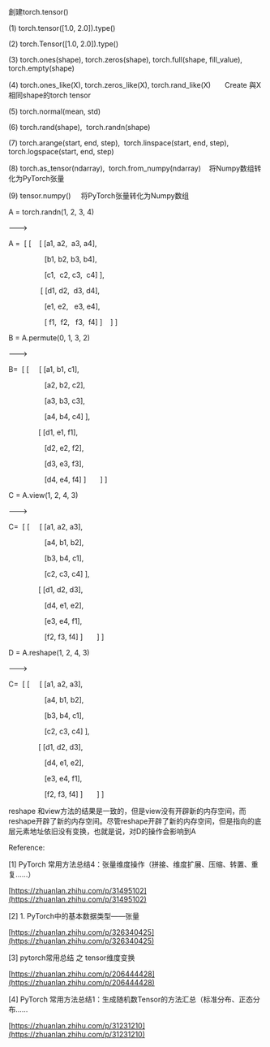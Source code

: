 
創建torch.tensor()

(1) torch.tensor([1.0, 2.0]).type()

(2) torch.Tensor([1.0, 2.0]).type()

(3) torch.ones(shape), torch.zeros(shape), torch.full(shape, fill_value), torch.empty(shape)

(4) torch.ones_like(X), torch.zeros_like(X), torch.rand_like(X)       Create 與X相同shape的torch tensor

(5) torch.normal(mean, std)

(6) torch.rand(shape),  torch.randn(shape)

(7) torch.arange(start, end, step),  torch.linspace(start, end, step),  torch.logspace(start, end, step)

(8) torch.as_tensor(ndarray),  torch.from_numpy(ndarray)    将Numpy数组转化为PyTorch张量

(9) tensor.numpy()     将PyTorch张量转化为Numpy数组

A = torch.randn(1, 2, 3, 4)

--->

A =  [ [    [ [a1, a2,  a3, a4],

                  [b1, b2, b3, b4],

                  [c1,  c2, c3,  c4] ],

                [ [d1, d2,  d3, d4],

                  [e1, e2,   e3, e4],

                  [ f1,  f2,   f3,  f4] ]    ] ]

B = A.permute(0, 1, 3, 2)

--->

B=  [ [     [ [a1, b1, c1],

                  [a2, b2, c2],

                  [a3, b3, c3],

                  [a4, b4, c4] ],

               [ [d1, e1, f1],

                  [d2, e2, f2],

                  [d3, e3, f3],

                  [d4, e4, f4] ]       ] ]

C = A.view(1, 2, 4, 3)

--->

C=  [ [     [ [a1, a2, a3],

                  [a4, b1, b2],

                  [b3, b4, c1],

                  [c2, c3, c4] ],

               [ [d1, d2, d3],

                  [d4, e1, e2],

                  [e3, e4, f1],

                  [f2, f3, f4] ]       ] ]

D = A.reshape(1, 2, 4, 3)

--->

C=  [ [     [ [a1, a2, a3],

                  [a4, b1, b2],

                  [b3, b4, c1],

                  [c2, c3, c4] ],

               [ [d1, d2, d3],

                  [d4, e1, e2],

                  [e3, e4, f1],

                  [f2, f3, f4] ]       ] ]

reshape 和view方法的结果是一致的，但是view没有开辟新的内存空间，而reshape开辟了新的内存空间。尽管reshape开辟了新的内存空间，但是指向的底层元素地址依旧没有变换，也就是说，对D的操作会影响到A

Reference:

[1] PyTorch 常用方法总结4：张量维度操作（拼接、维度扩展、压缩、转置、重复……）

[https://zhuanlan.zhihu.com/p/31495102](https://zhuanlan.zhihu.com/p/31495102)

[2] 1. PyTorch中的基本数据类型——张量

[https://zhuanlan.zhihu.com/p/326340425](https://zhuanlan.zhihu.com/p/326340425)

[3] pytorch常用总结 之 tensor维度变换

[https://zhuanlan.zhihu.com/p/206444428](https://zhuanlan.zhihu.com/p/206444428)

[4] PyTorch 常用方法总结1：生成随机数Tensor的方法汇总（标准分布、正态分布……

[https://zhuanlan.zhihu.com/p/31231210](https://zhuanlan.zhihu.com/p/31231210)